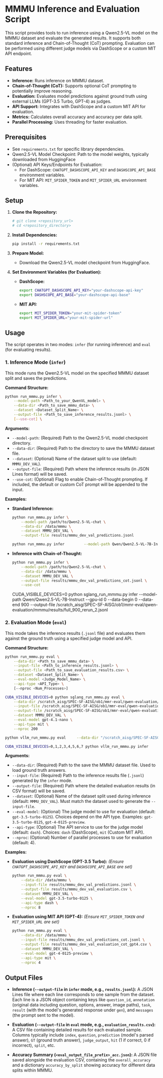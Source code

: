 # MMMU Inference and Evaluation Script

This script provides tools to run inference using a Qwen2.5-VL model on the MMMU dataset and evaluate the generated results. It supports both standard inference and Chain-of-Thought (CoT) prompting. Evaluation can be performed using different judge models via DashScope or a custom MIT API endpoint.

## Features

*   **Inference:** Runs inference on  MMMU dataset.
*   **Chain-of-Thought (CoT):** Supports optional CoT prompting to potentially improve reasoning.
*   **Evaluation:** Evaluates model predictions against ground truth using external LLMs (GPT-3.5 Turbo, GPT-4) as judges.
*   **API Support:** Integrates with DashScope and a custom MIT API for evaluation.
*   **Metrics:** Calculates overall accuracy and accuracy per data split.
*   **Parallel Processing:** Uses threading for faster evaluation.

## Prerequisites

*   See `requirements.txt` for specific library dependencies.
*   Qwen2.5-VL Model Checkpoint: Path to the model weights, typically downloaded from HuggingFace
*   (Optional) API Keys/Endpoints for Evaluation:
    *   For DashScope: `CHATGPT_DASHSCOPE_API_KEY` and `DASHSCOPE_API_BASE` environment variables.
    *   For MIT API: `MIT_SPIDER_TOKEN` and `MIT_SPIDER_URL` environment variables.

## Setup

1.  **Clone the Repository:**
    ```bash
    # git clone <repository_url>
    # cd <repository_directory>
    ```

2.  **Install Dependencies:**
    ```bash
    pip install -r requirements.txt
    ```

3.  **Prepare Model:**
    *   Download the Qwen2.5-VL model checkpoint from HuggingFace.

4.  **Set Environment Variables (for Evaluation):**
    *   **DashScope:**
        ```bash
        export CHATGPT_DASHSCOPE_API_KEY="your-dashscope-api-key"
        export DASHSCOPE_API_BASE="your-dashscope-api-base"
        ```
    *   **MIT API:**
        ```bash
        export MIT_SPIDER_TOKEN="your-mit-spider-token"
        export MIT_SPIDER_URL="your-mit-spider-url"
        ```

## Usage

The script operates in two modes: `infer` (for running inference) and `eval` (for evaluating results).

### 1. Inference Mode (`infer`)

This mode runs the Qwen2.5-VL model on the specified MMMU dataset split and saves the predictions.

**Command Structure:**

```bash
python run_mmmu.py infer \
    --model-path <Path_to_your_QwenVL_model> \
    --data-dir <Path_to_save_mmmu_data> \
    --dataset <Dataset_Split_Name> \
    --output-file <Path_to_save_inference_results.jsonl> \
    [--use-cot] \
```

**Arguments:**

*   `--model-path`: (Required) Path to the Qwen2.5-VL model checkpoint directory.
*   `--data-dir`: (Required) Path to the directory to save the MMMU dataset file.
*   `--dataset`: (Optional) Name of the dataset split to use (default: `MMMU_DEV_VAL`).
*   `--output-file`: (Required) Path where the inference results (in JSON Lines format) will be saved.
*   `--use-cot`: (Optional) Flag to enable Chain-of-Thought prompting. If included, the default or custom CoT prompt will be appended to the input.

**Examples:**

*   **Standard Inference:**
    ```bash
    python run_mmmu.py infer \
        --model-path /path/to/Qwen2.5-VL-chat \
        --data-dir /data/mmmu \
        --dataset MMMU_DEV_VAL \
        --output-file results/mmmu_dev_val_predictions.jsonl
    ```

    ```bash
    python run_mmmu.py infer         --model-path Qwen/Qwen2.5-VL-7B-Instruct         --data-dir /scratch_aisg/SPEC-SF-AISG/ob1/mmr-eval/qwen-evaluation/mmmu/data         --dataset MMMU_VAL         --output-file /scratch_aisg/SPEC-SF-AISG/ob1/mmr-eval/qwen-evaluation/mmmu/results/latest_mmmu_dev_val_predictions_cot.jsonl         --use-cot 
    ```

*   **Inference with Chain-of-Thought:**
    ```bash
    python run_mmmu.py infer \
        --model-path /path/to/Qwen2.5-VL-chat \
        --data-dir /data/mmmu \
        --dataset MMMU_DEV_VAL \
        --output-file results/mmmu_dev_val_predictions_cot.jsonl \
        --use-cot
    ```

    CUDA_VISIBLE_DEVICES=0 python sglang_run_mmmu.py infer --model-path Qwen/Qwen2.5-VL-7B-Instruct --gpu-id 0 --data-begin 0 --data-end 900 --output-file /scratch_aisg/SPEC-SF-AISG/ob1/mmr-eval/qwen-evaluation/mmmu/results/full_900_rerun_2.jsonl

### 2. Evaluation Mode (`eval`)

This mode takes the inference results (`.jsonl` file) and evaluates them against the ground truth using a specified judge model and API.

**Command Structure:**

```bash
python run_mmmu.py eval \
    --data-dir <Path_to_save_mmmu_data> \
    --input-file <Path_to_inference_results.jsonl> \
    --output-file <Path_to_save_evaluation_results.csv> \
    --dataset <Dataset_Split_Name> \
    --eval-model <Judge_Model_Name> \
    --api-type <API_Type> \
    [--nproc <Num_Processes>]
```

```bash
CUDA_VISIBLE_DEVICES=0 python sglang_run_mmmu.py eval \
    --data-dir /scratch_aisg/SPEC-SF-AISG/ob1/mmr-eval/qwen-evaluation/mmmu/data \
    --input-file /scratch_aisg/SPEC-SF-AISG/ob1/mmr-eval/qwen-evaluation/mmmu/results/full_900_rerun_range_0_900.jsonl \
    --output-file /scratch_aisg/SPEC-SF-AISG/ob1/mmr-eval/qwen-evaluation/mmmu/results/collated_results/run1.csv \
    --dataset MMMU_DEV_VAL \
    --eval-model gpt-4.1-nano \
    --api-type mit \
    --nproc 200
```

```bash
python vllm_run_mmmu.py eval     --data-dir "/scratch_aisg/SPEC-SF-AISG/ob1/mmr-eval/qwen-evaluation/mmmu/data"     --input-file "<full_path_to_final_merged_file>"     --output-file "/scratch_aisg/SPEC-SF-AISG/ob1/mmr-eval/qwen-evaluation/mmmu/results/parallel_inference/<run_name>_evaluation_results.csv"     --dataset MMMU_DEV_VAL     --eval-model gpt-4.1     --api-type mit     --nproc 200
```

```bash
CUDA_VISIBLE_DEVICES=0,1,2,3,4,5,6,7 python vllm_run_mmmu.py infer         --model-path openbmb/MiniCPM-V-2_6         --data-dir /scratch_aisg/SPEC-SF-AISG/ob1/mmr-eval/qwen-evaluation/mmmu/data         --dataset MMMU_DEV_VAL         --output-file /scratch_aisg/SPEC-SF-AISG/ob1/mmr-eval/qwen-evaluation/mmmu/results/test_minicpm_MMMU_validation.jsonl         --use-cot
```

**Arguments:**

*   `--data-dir`: (Required) Path to the save the MMMU dataset file. Used to load ground truth answers.
*   `--input-file`: (Required) Path to the inference results file (`.jsonl`) generated by the `infer` mode.
*   `--output-file`: (Required) Path where the detailed evaluation results (in CSV format) will be saved. 
*   `--dataset`: (Optional) Name of the dataset split used during inference (default: `MMMU_DEV_VAL`). Must match the dataset used to generate the `--input-file`.
*   `--eval-model`: (Optional) The judge model to use for evaluation (default: `gpt-3.5-turbo-0125`). Choices depend on the API type. Examples: `gpt-3.5-turbo-0125`, `gpt-4-0125-preview`.
*   `--api-type`: (Optional) The API service to use for the judge model (default: `dash`). Choices: `dash` (DashScope), `mit` (Custom MIT API).
*   `--nproc`: (Optional) Number of parallel processes to use for evaluation (default: 4).

**Examples:**

*   **Evaluation using DashScope (GPT-3.5 Turbo):**
    *(Ensure `CHATGPT_DASHSCOPE_API_KEY` and `DASHSCOPE_API_BASE` are set)*
    ```bash
    python run_mmmu.py eval \
        --data-dir /data/mmmu \
        --input-file results/mmmu_dev_val_predictions.jsonl \
        --output-file results/mmmu_dev_val_evaluation.csv \
        --dataset MMMU_DEV_VAL \
        --eval-model gpt-3.5-turbo-0125 \
        --api-type dash \
        --nproc 8
    ```

*   **Evaluation using MIT API (GPT-4):**
    *(Ensure `MIT_SPIDER_TOKEN` and `MIT_SPIDER_URL` are set)*
    ```bash
    python run_mmmu.py eval \
        --data-dir /data/mmmu \
        --input-file results/mmmu_dev_val_predictions_cot.jsonl \
        --output-file results/mmmu_dev_val_evaluation_cot_gpt4.csv \
        --dataset MMMU_DEV_VAL \
        --eval-model gpt-4-0125-preview \
        --api-type mit \
        --nproc 4
    ```

## Output Files

*   **Inference (`--output-file` in `infer` mode, e.g., `results.jsonl`):**
    A JSON Lines file where each line corresponds to one sample from the dataset. Each line is a JSON object containing keys like `question_id`, `annotation` (original data including question, options, answer, image paths), `task`, `result` (with the model's generated response under `gen`), and `messages` (the prompt sent to the model).

*   **Evaluation (`--output-file` in `eval` mode, e.g., `evaluation_results.csv`):**
    A CSV file containing detailed results for each evaluated sample. Columns typically include `index`, `question`, `prediction` (model's parsed answer), `GT` (ground truth answer), `judge_output`, `hit` (1 if correct, 0 if incorrect), `split`, etc.

*   **Accuracy Summary (`<eval_output_file_prefix>_acc.json`):**
    A JSON file saved alongside the evaluation CSV, containing the `overall_accuracy` and a dictionary `accuracy_by_split` showing accuracy for different data splits within MMMU.

